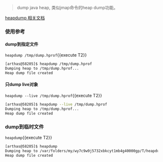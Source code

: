 > dump java heap, 类似jmap命令的heap dump功能。

[heapdump 相关文档](https://arthas.aliyun.com/doc/heapdump.html)

### 使用参考

#### dump到指定文件

`heapdump /tmp/dump.hprof`{{execute T2}}

```bash
[arthas@58205]$ heapdump /tmp/dump.hprof
Dumping heap to /tmp/dump.hprof...
Heap dump file created
```

#### 只dump live对象

`heapdump --live /tmp/dump.hprof`{{execute T2}}

```bash
[arthas@58205]$ heapdump --live /tmp/dump.hprof
Dumping heap to /tmp/dump.hprof...
Heap dump file created
```

### dump到临时文件

`heapdump`{{execute T2}}

```bash
[arthas@58205]$ heapdump
Dumping heap to /var/folders/my/wy7c9w9j5732xbkcyt1mb4g40000gp/T/heapdump2019-09-03-16-385121018449645518991.hprof...
Heap dump file created
```




